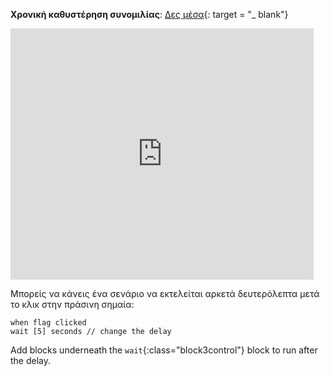**Χρονική καθυστέρηση συνομιλίας**: [Δες μέσα](https://scratch.mit.edu/projects/499336065/editor){: target = "_ blank"}

<div class="scratch-preview">
  <iframe allowtransparency="true" width="485" height="402" src="https://scratch.mit.edu/projects/embed/499336065/?autostart=false" frameborder="0"></iframe>
</div>

Μπορείς να κάνεις ένα σενάριο να εκτελείται αρκετά δευτερόλεπτα μετά το κλικ στην πράσινη σημαία:

```blocks3
when flag clicked
wait [5] seconds // change the delay
```

Add blocks underneath the `wait`{:class="block3control"} block to run after the delay. 
